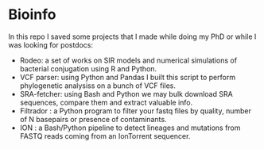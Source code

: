 # Bioinfo

In this repo I saved some projects that I made while doing my PhD or while I was looking for postdocs:
- Rodeo:       a set of works on SIR models and numerical simulations of bacterial conjugation using R and Python.
- VCF parser:  using Python and Pandas I built this script to perform phylogenetic analysiss on a bunch of VCF files.
- SRA-fetcher: using Bash and Python we may bulk download SRA sequences, compare them and extract valuable info.
- Filtrador :  a Python program to filter your fastq files by quality, number of N basepairs or presence of contaminants.
- ION       :  a Bash/Python pipeline to detect lineages and mutations from FASTQ reads coming from an IonTorrent sequencer.
